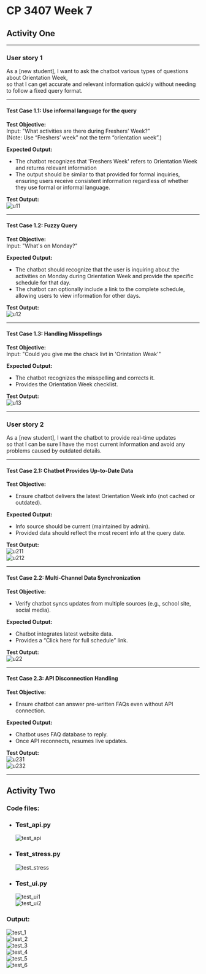 # CP 3407 Week 7

## Activity One

---

### User story 1
As a [new student], I want to ask the chatbot various types of questions about Orientation Week,  
so that I can get accurate and relevant information quickly without needing to follow a fixed query format.

---

#### Test Case 1.1: Use informal language for the query

**Test Objective:**  
Input: "What activities are there during Freshers' Week?"  
(Note: Use “Freshers’ week” not the term “orientation week”.)

**Expected Output:**
- The chatbot recognizes that 'Freshers Week' refers to Orientation Week and returns relevant information
- The output should be similar to that provided for formal inquiries, ensuring users receive consistent information regardless of whether they use formal or informal language.

**Test Output:**  
![u11](../image/u11.png)

---

#### Test Case 1.2: Fuzzy Query

**Test Objective:**  
Input: "What's on Monday?"

**Expected Output:**
- The chatbot should recognize that the user is inquiring about the activities on Monday during Orientation Week and provide the specific schedule for that day.
- The chatbot can optionally include a link to the complete schedule, allowing users to view information for other days.

**Test Output:**  
![u12](../image/u12.png)

---

#### Test Case 1.3: Handling Misspellings

**Test Objective:**  
Input: "Could you give me the chack livt in 'Orintation Weak'"

**Expected Output:**
- The chatbot recognizes the misspelling and corrects it.
- Provides the Orientation Week checklist.

**Test Output:**  
![u13](../image/u13.png)

---

### User story 2
As a [new student], I want the chatbot to provide real-time updates  
so that I can be sure I have the most current information and avoid any problems caused by outdated details.

---

#### Test Case 2.1: Chatbot Provides Up-to-Date Data

**Test Objective:**
- Ensure chatbot delivers the latest Orientation Week info (not cached or outdated).

**Expected Output:**
- Info source should be current (maintained by admin).
- Provided data should reflect the most recent info at the query date.

**Test Output:**  
![u211](../image/u211.png)  
![u212](../image/u212.png)

---

#### Test Case 2.2: Multi-Channel Data Synchronization

**Test Objective:**
- Verify chatbot syncs updates from multiple sources (e.g., school site, social media).

**Expected Output:**
- Chatbot integrates latest website data.
- Provides a “Click here for full schedule” link.

**Test Output:**  
![u22](../image/u22.png)

---

#### Test Case 2.3: API Disconnection Handling

**Test Objective:**
- Ensure chatbot can answer pre-written FAQs even without API connection.

**Expected Output:**
- Chatbot uses FAQ database to reply.
- Once API reconnects, resumes live updates.

**Test Output:**  
![u231](../image/u231.png)  
![u232](../image/u232.png)

---

## Activity Two

### **Code files:**

- ### Test_api.py  
  ![test_api](../image/test.api.png)

- ### Test_stress.py  
  ![test_stress](../image/test_stress.png)

- ### Test_ui.py  
  ![test_ui1](../image/test_ui1.png)  
  ![test_ui2](../image/test_ui2.png)

### **Output:**  
![test_1](../image/test1.png)  
![test_2](../image/test2.png)  
![test_3](../image/test3.png)  
![test_4](../image/test4.png)  
![test_5](../image/test5.png)  
![test_6](../image/test6.png)
